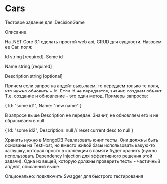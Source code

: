 # Cars
Тестовое задание для iDecisionGame

Описание

На .NET Core 3.1 сделать простой web api, CRUD для сущности. Назовем ее Car. поля:

Id string [required]. Some id

Name string [required]

Description string [optional]


Причем если запрос на апдейт высылаем, то передаем только те поля, что нужно обновить + Id. Если Id не передается, значит, создаем объект. Т.е. создание и обновление - это один метод. Примеры запросов:

{
  Id: "some id1",
  Name: "new name"
}

В запросе выше Description не передан. Значит, не обновляем его и не сбрасываем в null

{
  Id: "some id2",
  Description: null // reset current desc to null
}

Хранить нужно в MongoDB
Реализовать юнит тесты. Они должны быть основаны на TestHost, но вместо живой базы использовать какую-то заглушку, которая просто в коллекции в памяти будет хранить (нужно использовать Dependency Injection для эффективного решения этой задачи). Одна из вещей, которую должны проверить тесты - частичный апдейт, описанный выше

Опционально: подключить Swagger для быстрого тестирования
